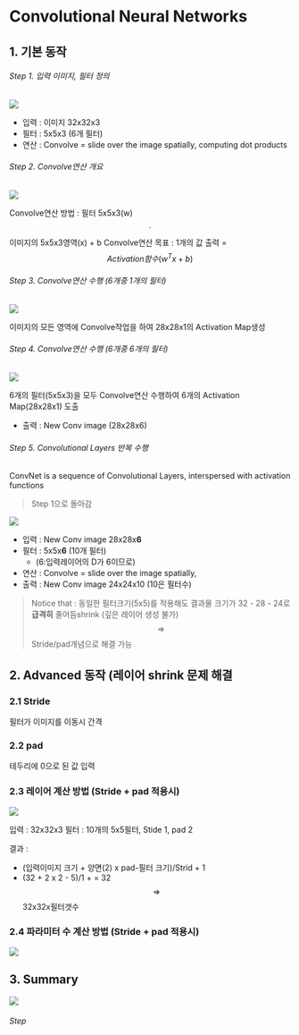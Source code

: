 # Convolutional Neural Networks

## 1. 기본 동작 
###### Step 1. 입력 이미지, 필터 정의 

![](http://i.imgur.com/rmuzh48.png)

- 입력 : 이미지 32x32x3
- 필터 : 5x5x3 (6개 필터)
- 연산 : Convolve = slide over the image spatially, computing dot products

###### Step 2. Convolve연산 개요

![](http://i.imgur.com/RQtrq6e.png)


Convolve연산 방법 : 필터 5x5x3(w)$$\cdot$$ 이미지의 5x5x3영역(x) + b
Convolve연산 목표 : 1개의 값 출력 = $$Activation함수(w^Tx+b)$$

###### Step 3. Convolve연산 수행 (6개중 1개의 필터)

![](http://i.imgur.com/h2zRBF2.png)

이미지의 모든 영역에 Convolve작업을 하여 28x28x1의 Activation Map생성 


###### Step 4. Convolve연산 수행 (6개중 6개의 필터)

![](http://i.imgur.com/RLVvB83.png)

6개의 필터(5x5x3)을 모두 Convolve연산 수행하여 6개의 Activation Map(28x28x1) 도출

- 출력 : New Conv image (28x28x6) 

###### Step 5. Convolutional Layers 반복 수행
ConvNet is a sequence of Convolutional Layers, interspersed with activation functions
> Step 1으로 돌아감 

![](http://i.imgur.com/54WyhWs.png)

- 입력 : New Conv image  28x28x**6**
- 필터 : 5x5x**6** (10개 필터)
    - (6:입력레이어의 D가 6이므로) 
- 연산 : Convolve = slide over the image spatially, 
- 출력 : New Conv image 24x24x10 (10은 필터수)

> Notice that : 동일한 필터크기(5x5)를 적용해도 결과물 크기가 32 - 28 - 24로 **급격히** 줄어듬shrink (깊은 레이어 생성 불가) $$\Rightarrow$$ Stride/pad개념으로 해결 가능 


## 2. Advanced 동작 (레이어 shrink 문제 해결

### 2.1 Stride 

필터가 이미지를 이동시 간격

### 2.2 pad 

테두리에 0으로 된 값 입력 


### 2.3 레이어 계산 방법 (Stride  + pad 적용시)

![](http://i.imgur.com/vKLwri1.png)

입력 : 32x32x3
필터 : 10개의 5x5필터, Stide 1, pad 2

결과 : 
- (입력이미지 크기 + 양면(2) x pad-필터 크기)/Strid + 1 
- (32 + 2 x 2 - 5)/1 + = 32 $$\Rightarrow$$ 32x32x필터갯수



### 2.4 파라미터  수 계산 방법 (Stride  + pad 적용시)

![](http://i.imgur.com/L2VBOva.png)



## 3. Summary 

![](http://i.imgur.com/cxadXWV.png)

###### Step 